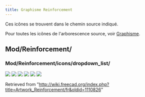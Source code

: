 ```yaml
---
title: Graphisme Reinforcement
---
```

Ces icônes se trouvent dans le chemin source indiqué.

Pour toutes les icônes de l'arborescence source, voir [Graphisme](/Artwork/fr "Artwork/fr").

## Mod/Reinforcement/

### Mod/Reinforcement/icons/dropdown\_list/

![](/images/Arch_Rebar_Straight.svg)
![](/images/Arch_Rebar_UShape.svg)
![](/images/Arch_Rebar_LShape.svg)
![](/images/Arch_Rebar_BentShape.svg)
![](/images/Arch_Rebar_Stirrup.svg)
![](/images/Arch_Rebar_Helical.svg)

Retrieved from "<http://wiki.freecad.org/index.php?title=Artwork_Reinforcement/fr&oldid=1110826>"